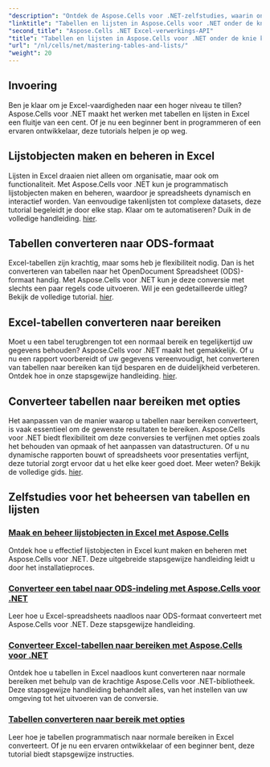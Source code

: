 ```yaml
---
"description": "Ontdek de Aspose.Cells voor .NET-zelfstudies, waarin onder meer wordt uitgelegd hoe u lijstobjecten kunt maken en beheren, tabellen naar bereiken kunt converteren en hoe u ze stap voor stap naar ODS-indeling kunt converteren."
"linktitle": "Tabellen en lijsten in Aspose.Cells voor .NET onder de knie krijgen"
"second_title": "Aspose.Cells .NET Excel-verwerkings-API"
"title": "Tabellen en lijsten in Aspose.Cells voor .NET onder de knie krijgen"
"url": "/nl/cells/net/mastering-tables-and-lists/"
"weight": 20
---
```


## Invoering

Ben je klaar om je Excel-vaardigheden naar een hoger niveau te tillen? Aspose.Cells voor .NET maakt het werken met tabellen en lijsten in Excel een fluitje van een cent. Of je nu een beginner bent in programmeren of een ervaren ontwikkelaar, deze tutorials helpen je op weg.

## Lijstobjecten maken en beheren in Excel  
Lijsten in Excel draaien niet alleen om organisatie, maar ook om functionaliteit. Met Aspose.Cells voor .NET kun je programmatisch lijstobjecten maken en beheren, waardoor je spreadsheets dynamisch en interactief worden. Van eenvoudige takenlijsten tot complexe datasets, deze tutorial begeleidt je door elke stap. Klaar om te automatiseren? Duik in de volledige handleiding. [hier](./create-and-manage-list-object/).  

## Tabellen converteren naar ODS-formaat  
Excel-tabellen zijn krachtig, maar soms heb je flexibiliteit nodig. Dan is het converteren van tabellen naar het OpenDocument Spreadsheet (ODS)-formaat handig. Met Aspose.Cells voor .NET kun je deze conversie met slechts een paar regels code uitvoeren. Wil je een gedetailleerde uitleg? Bekijk de volledige tutorial. [hier](./convert-table-to-ods-format/).  

## Excel-tabellen converteren naar bereiken  
Moet u een tabel terugbrengen tot een normaal bereik en tegelijkertijd uw gegevens behouden? Aspose.Cells voor .NET maakt het gemakkelijk. Of u nu een rapport voorbereidt of uw gegevens vereenvoudigt, het converteren van tabellen naar bereiken kan tijd besparen en de duidelijkheid verbeteren. Ontdek hoe in onze stapsgewijze handleiding. [hier](./convert-excel-tables-to-range/).  

## Converteer tabellen naar bereiken met opties  

Het aanpassen van de manier waarop u tabellen naar bereiken converteert, is vaak essentieel om de gewenste resultaten te bereiken. Aspose.Cells voor .NET biedt flexibiliteit om deze conversies te verfijnen met opties zoals het behouden van opmaak of het aanpassen van datastructuren. Of u nu dynamische rapporten bouwt of spreadsheets voor presentaties verfijnt, deze tutorial zorgt ervoor dat u het elke keer goed doet. Meer weten? Bekijk de volledige gids. [hier](./convert-tables-to-range-with-options/).  

## Zelfstudies voor het beheersen van tabellen en lijsten
### [Maak en beheer lijstobjecten in Excel met Aspose.Cells](./create-and-manage-list-object/)
Ontdek hoe u effectief lijstobjecten in Excel kunt maken en beheren met Aspose.Cells voor .NET. Deze uitgebreide stapsgewijze handleiding leidt u door het installatieproces.
### [Converteer een tabel naar ODS-indeling met Aspose.Cells voor .NET](./convert-table-to-ods-format/)
Leer hoe u Excel-spreadsheets naadloos naar ODS-formaat converteert met Aspose.Cells voor .NET. Deze stapsgewijze handleiding.
### [Converteer Excel-tabellen naar bereiken met Aspose.Cells voor .NET](./convert-excel-tables-to-range/)
Ontdek hoe u tabellen in Excel naadloos kunt converteren naar normale bereiken met behulp van de krachtige Aspose.Cells voor .NET-bibliotheek. Deze stapsgewijze handleiding behandelt alles, van het instellen van uw omgeving tot het uitvoeren van de conversie.
### [Tabellen converteren naar bereik met opties](./convert-tables-to-range-with-options/)
Leer hoe je tabellen programmatisch naar normale bereiken in Excel converteert. Of je nu een ervaren ontwikkelaar of een beginner bent, deze tutorial biedt stapsgewijze instructies.